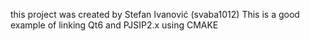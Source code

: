 this project was created by Stefan Ivanović (svaba1012)
This is a good example of linking Qt6 and PJSIP2.x
using CMAKE
